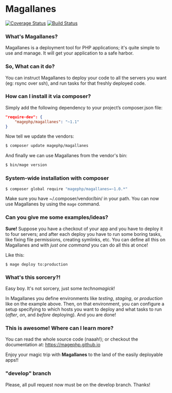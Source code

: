 # Magallanes #

[![Coverage Status](https://coveralls.io/repos/magephp/magallanes/badge.svg?branch=master&service=github)](https://coveralls.io/github/magephp/magallanes?branch=master) [![Build Status](https://travis-ci.org/magephp/magallanes.svg)](https://travis-ci.org/magephp/magallanes)

### What's Magallanes? ###
Magallanes is a deployment tool for PHP applications; it's quite simple to use and manage.
It will get your application to a safe harbor.


### So, What can it do? ###
You can instruct Magallanes to deploy your code to all the servers you want (eg: rsync over ssh),
and run tasks for that freshly deployed code.

### How can I install it via composer? ###

Simply add the following dependency to your project’s composer.json file:

```json
"require-dev": {
    "magephp/magallanes": "~1.1"
}
```
Now tell we update the vendors:

```bash
$ composer update magephp/magallanes
```

And finally we can use Magallanes from the vendor's bin:

```bash
$ bin/mage version
```

### System-wide installation with composer ###

```bash
$ composer global require "magephp/magallanes=~1.0.*"
```

Make sure you have ~/.composer/vendor/bin/ in your path.
You can now use Magallanes by using the ````mage```` command.

### Can you give me some examples/ideas? ###
**Sure!**
Suppose you have a checkout of your app and you have to deploy it to four servers;
and after each deploy you have to run some boring tasks, like fixing file permissions, creating symlinks, etc.
You can define all this on Magallanes and with *just one command* you can do all this at once!

Like this:
```
$ mage deploy to:production
```

### What's this sorcery?! ###
Easy boy. It's not sorcery, just some *technomagick*!

In Magallanes you define environments like *testing*, *staging*, or *production* like on the example above.
Then, on that environment, you can configure a setup specifying to which hosts you want to deploy and what tasks to run (*after*, *on*, and *before* deploying).
And you are done!


### This is awesome! Where can I learn more? ###
You can read the whole source code (naaah!); or checkout the documentation at: https://magephp.github.io


Enjoy your magic trip with **Magallanes** to the land of the easily deployable apps!!

### "develop" branch ###
Please, all pull request now must be on the develop branch. Thanks!
